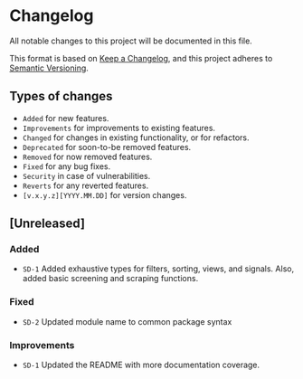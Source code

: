 # Changelog
All notable changes to this project will be documented in this file.

This format is based on [Keep a Changelog](https://keepachangelog.com/en/1.0.0/),
and this project adheres to [Semantic Versioning](https://semver.org/spec/v2.0.0.html).


## Types of changes

 * `Added` for new features.
 * `Improvements` for improvements to existing features.
 * `Changed` for changes in existing functionality, or for refactors.
 * `Deprecated` for soon-to-be removed features.
 * `Removed` for now removed features.
 * `Fixed` for any bug fixes.
 * `Security` in case of vulnerabilities.
 * `Reverts` for any reverted features.
 * `[v.x.y.z][YYYY.MM.DD]` for version changes.


## [Unreleased]
### Added
- `SD-1` Added exhaustive types for filters, sorting, views, and signals.
Also, added basic screening and scraping functions.

### Fixed
- `SD-2` Updated module name to common package syntax

### Improvements
- `SD-1` Updated the README with more documentation coverage.
